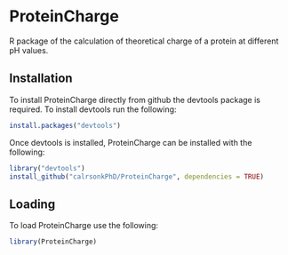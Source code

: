 # ProteinCharge

R package of the calculation of theoretical charge of a protein at different pH values. 

## Installation

To install ProteinCharge directly from github the devtools package is required. To install devtools run the following:

```R
install.packages("devtools")
```

Once devtools is installed, ProteinCharge can be installed with the following:

```R
library("devtools")
install_github("calrsonkPhD/ProteinCharge", dependencies = TRUE)
```

## Loading

To load ProteinCharge use the following:

```R
library(ProteinCharge)
```